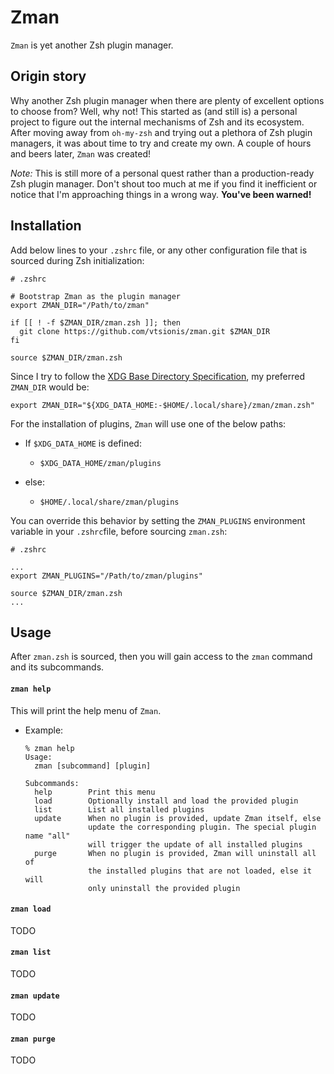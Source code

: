 # Zman

`Zman` is yet another Zsh plugin manager.

## Origin story

Why another Zsh plugin manager when there are plenty of excellent options to choose from? Well, why not! This started as (and still is) a personal project to figure out the internal mechanisms of Zsh and its ecosystem. After moving away from `oh-my-zsh` and trying out a plethora of Zsh plugin managers, it was about time to try and create my own. A couple of hours and beers later, `Zman` was created!

*Note:* This is still more of a personal quest rather than a production-ready Zsh plugin manager. Don't shout too much at me if you find it inefficient or notice that I'm approaching things in a wrong way. **You've been warned!**

## Installation

Add below lines to your `.zshrc` file, or any other configuration file that is sourced during Zsh initialization:

```shell
# .zshrc

# Bootstrap Zman as the plugin manager
export ZMAN_DIR="/Path/to/zman"

if [[ ! -f $ZMAN_DIR/zman.zsh ]]; then
  git clone https://github.com/vtsionis/zman.git $ZMAN_DIR
fi

source $ZMAN_DIR/zman.zsh
```

Since I try to follow the [XDG Base Directory Specification](https://specifications.freedesktop.org/basedir-spec/basedir-spec-latest.html), my preferred `ZMAN_DIR` would be:

```shell
export ZMAN_DIR="${XDG_DATA_HOME:-$HOME/.local/share}/zman/zman.zsh"
```

For the installation of plugins, `Zman` will use one of the below paths:

- If `$XDG_DATA_HOME` is defined:
  
  - `$XDG_DATA_HOME/zman/plugins`

- else:
  
  - `$HOME/.local/share/zman/plugins`

You can override this behavior by setting the `ZMAN_PLUGINS` environment variable in your `.zshrc`file, before sourcing `zman.zsh`:

```shell
# .zshrc

...
export ZMAN_PLUGINS="/Path/to/zman/plugins"

source $ZMAN_DIR/zman.zsh
...
```

## Usage

After `zman.zsh` is sourced, then you will gain access to the `zman` command and its subcommands.

#### `zman help`

This will print the help menu of `Zman`.

- Example:
  
  ```shell
  % zman help
  Usage:
    zman [subcommand] [plugin]
  
  Subcommands:
    help        Print this menu
    load        Optionally install and load the provided plugin
    list        List all installed plugins
    update      When no plugin is provided, update Zman itself, else
                update the corresponding plugin. The special plugin name "all"
                will trigger the update of all installed plugins
    purge       When no plugin is provided, Zman will uninstall all of
                the installed plugins that are not loaded, else it will
                only uninstall the provided plugin
  ```

#### `zman load`

TODO

#### `zman list`

TODO

#### `zman update`

TODO

#### `zman purge`

TODO






